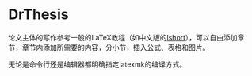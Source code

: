 # DrThesis

论文主体的写作参考一般的LaTeX教程（如中文版的[lshort](https://www.ctan.org/pkg/lshort-zh-cn)），可以自由添加章节，章节内添加所需要的内容，分小节，插入公式、表格和图片。

无论是命令行还是编辑器都明确指定latexmk的编译方式。

